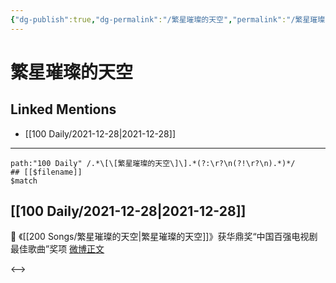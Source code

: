 ```yaml
---
{"dg-publish":true,"dg-permalink":"/繁星璀璨的天空","permalink":"/繁星璀璨的天空/"}
---
```


# 繁星璀璨的天空

## Linked Mentions
- [[100 Daily/2021-12-28\|2021-12-28]]


---

```expander
path:"100 Daily" /.*\[\[繁星璀璨的天空\]\].*(?:\r?\n(?!\r?\n).*)*/
## [[$filename]]
$match
```
## [[100 Daily/2021-12-28\|2021-12-28]]
💫 《[[200 Songs/繁星璀璨的天空\|繁星璀璨的天空]]》获华鼎奖“中国百强电视剧最佳歌曲”奖项 [微博正文](https://m.weibo.cn/6466290670/4719299089925234)

<-->